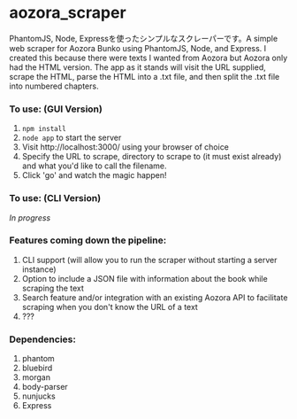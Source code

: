 # aozora_scraper
PhantomJS, Node, Expressを使ったシンプルなスクレーパーです。A simple web scraper for Aozora Bunko using PhantomJS, Node, and Express. I created this because there were texts I wanted from Aozora but Aozora only had the HTML version. The app as it stands will visit the URL supplied, scrape the HTML, parse the HTML into a .txt file, and then split the .txt file into numbered chapters. 

### To use: (GUI Version) 
1. `npm install` 
2. `node app` to start the server
3. Visit http://localhost:3000/ using your browser of choice
4. Specify the URL to scrape, directory to scrape to (it must exist already) and what you'd like to call the filename. 
5. Click 'go' and watch the magic happen! 

### To use: (CLI Version) 
*In progress* 

### Features coming down the pipeline: 
1. CLI support (will allow you to run the scraper without starting a server instance)
2. Option to include a JSON file with information about the book while scraping the text
3. Search feature and/or integration with an existing Aozora API to facilitate scraping when you don't know the URL of a text
4. ???

### Dependencies: 
1. phantom
2. bluebird
3. morgan
4. body-parser
5. nunjucks
6. Express
